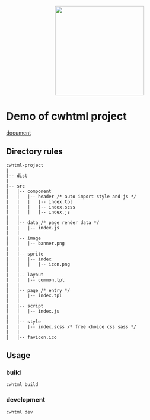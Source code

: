 <p align="center">
    <img src="http://upload.ouliu.net/i/20200210221643sqi62.png" width="240">
</p>

# Demo of cwhtml project

[document](https://github.com/chowa/cwhtml)

## Directory rules

```
cwhtml-project
|
|-- dist
|
|-- src
|   |-- component
|   |   |-- header /* auto import style and js */
|   |   |   |-- index.tpl
|   |   |   |-- index.scss
|   |   |   |-- index.js
|   |
|   |-- data /* page render data */
|   |   |-- index.js
|   |
|   |-- image
|   |   |-- banner.png
|   |
|   |-- sprite
|   |   |-- index
|   |   |   |-- icon.png
|   |
|   |-- layout
|   |   |-- common.tpl
|   |
|   |-- page /* entry */
|   |   |-- index.tpl
|   |   
|   |-- script
|   |   |-- index.js
|   |
|   |-- style
|   |   |-- index.scss /* free choice css sass */
|   |
|   |-- favicon.ico
```

## Usage

### build

```
cwhtml build
```

### development

```
cwhtml dev
```
